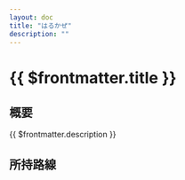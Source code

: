 ```yaml
---
layout: doc
title: "はるかぜ"
description: ""
---
```


# {{ $frontmatter.title }}
<!-- <img src="/img/company/houbutu.webp" alt="放物のロゴ" width="100px"> -->

## 概要
{{ $frontmatter.description }}

## 所持路線
